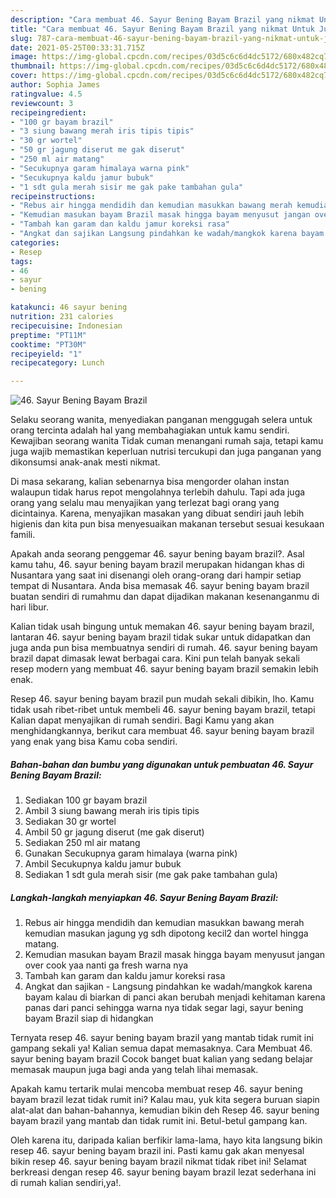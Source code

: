 ```yaml
---
description: "Cara membuat 46. Sayur Bening Bayam Brazil yang nikmat Untuk Jualan"
title: "Cara membuat 46. Sayur Bening Bayam Brazil yang nikmat Untuk Jualan"
slug: 787-cara-membuat-46-sayur-bening-bayam-brazil-yang-nikmat-untuk-jualan
date: 2021-05-25T00:33:31.715Z
image: https://img-global.cpcdn.com/recipes/03d5c6c6d4dc5172/680x482cq70/46-sayur-bening-bayam-brazil-foto-resep-utama.jpg
thumbnail: https://img-global.cpcdn.com/recipes/03d5c6c6d4dc5172/680x482cq70/46-sayur-bening-bayam-brazil-foto-resep-utama.jpg
cover: https://img-global.cpcdn.com/recipes/03d5c6c6d4dc5172/680x482cq70/46-sayur-bening-bayam-brazil-foto-resep-utama.jpg
author: Sophia James
ratingvalue: 4.5
reviewcount: 3
recipeingredient:
- "100 gr bayam brazil"
- "3 siung bawang merah iris tipis tipis"
- "30 gr wortel"
- "50 gr jagung diserut me gak diserut"
- "250 ml air matang"
- "Secukupnya garam himalaya warna pink"
- "Secukupnya kaldu jamur bubuk"
- "1 sdt gula merah sisir me gak pake tambahan gula"
recipeinstructions:
- "Rebus air hingga mendidih dan kemudian masukkan bawang merah kemudian masukan jagung yg sdh dipotong kecil2 dan wortel hingga matang."
- "Kemudian masukan bayam Brazil masak hingga bayam menyusut jangan over cook yaa nanti ga fresh warna nya"
- "Tambah kan garam dan kaldu jamur koreksi rasa"
- "Angkat dan sajikan Langsung pindahkan ke wadah/mangkok karena bayam kalau di biarkan di panci akan berubah menjadi kehitaman karena panas dari panci sehingga warna nya tidak segar lagi, sayur bening bayam Brazil siap di hidangkan"
categories:
- Resep
tags:
- 46
- sayur
- bening

katakunci: 46 sayur bening 
nutrition: 231 calories
recipecuisine: Indonesian
preptime: "PT11M"
cooktime: "PT30M"
recipeyield: "1"
recipecategory: Lunch

---
```



![46. Sayur Bening Bayam Brazil](https://img-global.cpcdn.com/recipes/03d5c6c6d4dc5172/680x482cq70/46-sayur-bening-bayam-brazil-foto-resep-utama.jpg)

Selaku seorang wanita, menyediakan panganan menggugah selera untuk orang tercinta adalah hal yang membahagiakan untuk kamu sendiri. Kewajiban seorang  wanita Tidak cuman menangani rumah saja, tetapi kamu juga wajib memastikan keperluan nutrisi tercukupi dan juga panganan yang dikonsumsi anak-anak mesti nikmat.

Di masa  sekarang, kalian sebenarnya bisa mengorder olahan instan walaupun tidak harus repot mengolahnya terlebih dahulu. Tapi ada juga orang yang selalu mau menyajikan yang terlezat bagi orang yang dicintainya. Karena, menyajikan masakan yang dibuat sendiri jauh lebih higienis dan kita pun bisa menyesuaikan makanan tersebut sesuai kesukaan famili. 



Apakah anda seorang penggemar 46. sayur bening bayam brazil?. Asal kamu tahu, 46. sayur bening bayam brazil merupakan hidangan khas di Nusantara yang saat ini disenangi oleh orang-orang dari hampir setiap tempat di Nusantara. Anda bisa memasak 46. sayur bening bayam brazil buatan sendiri di rumahmu dan dapat dijadikan makanan kesenanganmu di hari libur.

Kalian tidak usah bingung untuk memakan 46. sayur bening bayam brazil, lantaran 46. sayur bening bayam brazil tidak sukar untuk didapatkan dan juga anda pun bisa membuatnya sendiri di rumah. 46. sayur bening bayam brazil dapat dimasak lewat berbagai cara. Kini pun telah banyak sekali resep modern yang membuat 46. sayur bening bayam brazil semakin lebih enak.

Resep 46. sayur bening bayam brazil pun mudah sekali dibikin, lho. Kamu tidak usah ribet-ribet untuk membeli 46. sayur bening bayam brazil, tetapi Kalian dapat menyajikan di rumah sendiri. Bagi Kamu yang akan menghidangkannya, berikut cara membuat 46. sayur bening bayam brazil yang enak yang bisa Kamu coba sendiri.

<!--inarticleads1-->

##### Bahan-bahan dan bumbu yang digunakan untuk pembuatan 46. Sayur Bening Bayam Brazil:

1. Sediakan 100 gr bayam brazil
1. Ambil 3 siung bawang merah iris tipis tipis
1. Sediakan 30 gr wortel
1. Ambil 50 gr jagung diserut (me gak diserut)
1. Sediakan 250 ml air matang
1. Gunakan Secukupnya garam himalaya (warna pink)
1. Ambil Secukupnya kaldu jamur bubuk
1. Sediakan 1 sdt gula merah sisir (me gak pake tambahan gula)




<!--inarticleads2-->

##### Langkah-langkah menyiapkan 46. Sayur Bening Bayam Brazil:

1. Rebus air hingga mendidih dan kemudian masukkan bawang merah kemudian masukan jagung yg sdh dipotong kecil2 dan wortel hingga matang.
1. Kemudian masukan bayam Brazil masak hingga bayam menyusut jangan over cook yaa nanti ga fresh warna nya
1. Tambah kan garam dan kaldu jamur koreksi rasa
1. Angkat dan sajikan - Langsung pindahkan ke wadah/mangkok karena bayam kalau di biarkan di panci akan berubah menjadi kehitaman karena panas dari panci sehingga warna nya tidak segar lagi, sayur bening bayam Brazil siap di hidangkan




Ternyata resep 46. sayur bening bayam brazil yang mantab tidak rumit ini gampang sekali ya! Kalian semua dapat memasaknya. Cara Membuat 46. sayur bening bayam brazil Cocok banget buat kalian yang sedang belajar memasak maupun juga bagi anda yang telah lihai memasak.

Apakah kamu tertarik mulai mencoba membuat resep 46. sayur bening bayam brazil lezat tidak rumit ini? Kalau mau, yuk kita segera buruan siapin alat-alat dan bahan-bahannya, kemudian bikin deh Resep 46. sayur bening bayam brazil yang mantab dan tidak rumit ini. Betul-betul gampang kan. 

Oleh karena itu, daripada kalian berfikir lama-lama, hayo kita langsung bikin resep 46. sayur bening bayam brazil ini. Pasti kamu gak akan menyesal bikin resep 46. sayur bening bayam brazil nikmat tidak ribet ini! Selamat berkreasi dengan resep 46. sayur bening bayam brazil lezat sederhana ini di rumah kalian sendiri,ya!.

